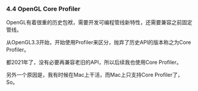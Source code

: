 ### 4.4 OpenGL Core Profiler

OpenGL有着很重的历史包袱，需要开发可编程管线新特性，还需要兼容之前固定管线。

从OpenGL3.3开始，开始使用Profiler来区分，抛弃了历史API的版本称之为Core Profiler。

都2021年了，没有必要再兼容老旧的API，所以后续我也使用Core Profiler。

另外一个原因是，我有时候在Mac上干活，而Mac上只支持Core Profiler了，So。

